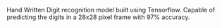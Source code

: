 Hand Written Digit recognition model built using Tensorflow. Capable of predicting the digits in a 28x28 pixel frame with 97% accuracy.
